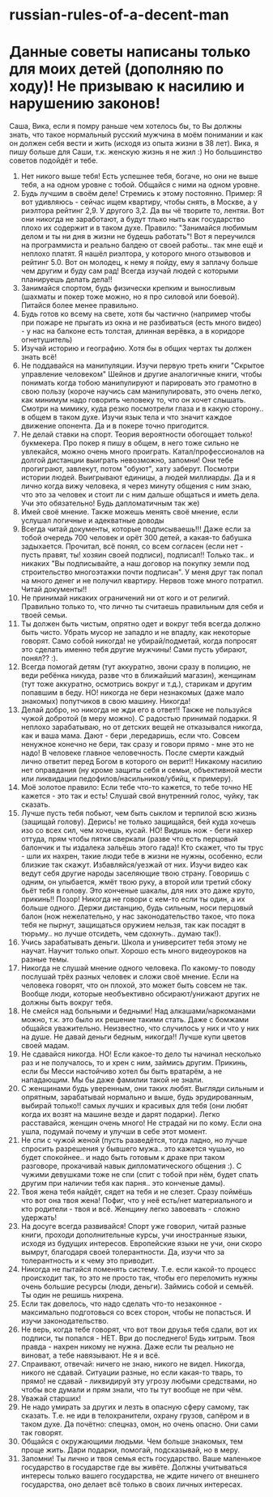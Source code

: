# russian-rules-of-a-decent-man

# Данные советы написаны только для моих детей (дополняю по ходу)! Не призываю к насилию и нарушению законов!

Саша, Вика, если я помру раньше чем хотелось бы, то Вы должны знать, что такое нормальный русский мужчина в моём понимании и как он должен себя вести и жить (исходя из опыта жизни в 38 лет).
Вика, я пишу больше для Саши, т.к. женскую жизнь я не жил :) Но большинство советов подойдёт и тебе.

1. Нет никого выше тебя! Есть успешнее тебя, богаче, но они не выше тебя, а на одном уровне с тобой. Общайся с ними на одном уровне.
2. Будь лучшим в своём деле! Стремись к этому постоянно. Пример: Я вот удивляюсь - сейчас ищем квартиру, чтобы снять, в Москве, а у риэлтора рейтинг 2,9. У другого 3,2. Да вы чё творите то, лентяи. 
Вот они никогда не заработают, а будут тлько ныть как государство плохо их содержит и в таком духе.
Правило: "Занимайся любимым делом и ты ни дня в жизни не будешь работать"! Вот я переучился на программиста и реально балдею от своей работы.. так мне ещё и неплохо платят.
Я нашёл риэлтора, у которого много отзывовов и рейтинг 5.0. Вот он молодец, к нему я пойду, ему я заплачу больше чем другим и буду сам рад! 
Всегда изучай людей с которыми планируешь делать дела!!
4. Занимайся спортом, будь физически крепким и выносливым (шахматы и покер тоже можно, но я про силовой или боевой). Питайся более менее правильно.
5. Будь готов ко всему на свете, хотя бы частично (например чтобы при пожаре не прыгать из окна и не разбиваться (есть много видео) - у нас на балконе есть толстая, длинная верёвка, а в коридоре огнетушитель)
6. Изучай историю и географию. Хотя бы в общих чертах ты должен знать всё!
7. Не поддавайся на манипуляции. Изучи первую треть книги "Скрытое управление человеком" Шейнов и другие аналогичные книги, чтобы понимать когда тобою манипулируют и парировать это грамотно в свою пользу (короче научись сам манипулировать, это очень легко, как минимум надо говорить человеку то, что он хочет слышать. Смотри на мимику, куда резко посмотрели глаза и в какую сторону.. в общем в таком духе. Изучи язык тела и что значит каждое движение опонента. Да и в покере точно пригодится.
8. Не делай ставки на спорт. Теория вероятности обогощает только! букмекера. Про покер я пишу в общем, в него тоже сильно не увлекайся, можно очень много проиграть. Катал/профессионалов на долгой дистанции выиграть невозможно, запомни! Они тебе прогиграют, завлекут, потом "обуют", хату заберут. Посмотри истории людей. Выигрывают единицы, а людей миллиарды.
Да и я лично когда вижу человека, я через минуту общения с ним знаю, что это за человек и стоит ли с ним дальше общаться и иметь дела. Учи это обязательно! Будь дапломатичным так же)
9. Имей своё мнение. Также можешь менять своё мнение, если услушал логичные и адекватные доводы
10. Всегда читай документы, которые подписываешь!!! Даже если за тобой очередь 700 человек и орёт 300 детей, а какая-то бабушка задыхается. 
Прочитал, всё понял, со всем согласен (если нет - пусть правят, ты! хозяин своей подписи), подписал!! Только так.. и никаких "Вы подписывайте, а наш договор на покупку земли под строительство многоэтажки почти подписан". 
У меня друг так попал на много денег и не получил квартиру. Нервов тоже много потратил. Читай документы!!
11. Не принимай никаких ограничений ни от кого и от религий. Правильно только то, что лично ты считаешь правильным для себя и твоей семьи.
12. Ты должен быть чистым, опрятно одет и вокруг тебя всегда должно быть чисто. Убрать мусор не западло и не впадлу, как некоторые говорят. Само собой никогда! не убирай/подметай, когда попросят это сделать именно тебя другие мужчины! Сами пусть убирают, понял?? :).
13. Всегда помогай детям (тут аккуратно, звони сразу в полицию, не веди ребёнка никуда, разве что в ближайший магазин), женщинам (тут тоже аккуратно, осмотрись вокруг и т.д.), старикам и другим попавшим в беду. НО! никогда не бери незнакомых (даже мало знакомых) попутчиков в свою машину. Никогда!
14. Делай добро, но никогда не жди его в ответ!! Также не пользуйся чужой добротой (в меру можно). С радостью принимай подарки. Я неплохо зарабатываю, но от детских вещей не отказывался никогда, как и ваша мама. 
Дают - бери ,передаришь, если что. Совсем ненужное конечно не бери, так сразу и говори прямо - мне это не надо!
В человеке главное человечность. После смерти каждый лично ответит перед Богом в которого он верит!! Никакому насилию нет оправдания (ну кроме защиты себя и семьи, объективной мести или ликвидации педофилов/насильников/убийц, к примеру).
15. Моё золотое правило: Если тебе что-то кажется, то тебе точно НЕ кажется - это так и есть! Слушай свой внутренний голос, чуйку, так сказать.
16. Лучше пусть тебя побьют, чем быть сыклом и терпилой всю жизнь (защищай голову). Дерись! не только защищайся, бей куда хочешь изо со всех сил, чем хочешь, кусай. НО! Видишь нож - беги нахер оттуда, прям чтобы пятки сверкали (разве что есть перцовый балончик и ты издалека зальёшь этого гада)! Кто скажет, что ты трус - шли их нахрен, такие люди тебе в жизни не нужны, особенно, если близкие так скажут. Избавляйся/уезжай от них. Изучи видео как ведут себя другие народы заселяющие твою страну. Говоришь с одним, он улыбается, жмёт твою руку, а второй или третий сбоку бьёт тебя в голову. Это конченые шакалы, для них это даже круто, прикинь!! Позор! Никогда не говори с кем-то если ты один, а их больше одного. Держи дистанцию, будь сильным, носи перцовый балон (нож нежелательно, у нас законодательство такое, что пока тебя не пырнут, защищаться оружием нельзя, так как посадят в тюрьму.. но лучше отсидеть, чем сдохнуть.. думаю так!).
17. Учись зарабатывать деньги. Школа и университет тебя этому не научат. Научит только опыт. Хорошо есть много видеоуроков на разные темы.
18. Никогда не слушай мнение одного человека. По какому-то поводу послушай трёх разных человек и сложи своё мнение. Если на человека говорят, что он плохой, это может быть совсем не так. Вообще люди, которые необъективно обсирают/унижают других не должны быть вокруг тебя.
19. Не смейся над больными и бедными! Над алкашами/наркоманами можно, т.к. это было их решение такими стать. Даже с бомжами общайся уважительно. Неизвестно, что случилось у них и что у них на душе. Не давай деньги бедным, никогда!! Лучше купи цветов своей мадам.
20. Не сдавайся никогда. НО! Если какое-то дело ты начинал несколько раз и не получалось, то и хрен с ним, займись другим. Прикинь, если бы Месси настойчиво хотел бы быть вратарём, а не нападающим. Мы бы даже фамилии такой не знали.
21. С женщинами будь уверенным, они таких любят. Выгляди сильным и опрятным, зарабатывай нормально и выше, будь эрудированным, выбирай только!! самых лучших и красивых для тебя (они любят когда их возят на машине везде и дарят подарки). 
Легко расставайся, женщин очень много! Не страдай ни по кому. Если она ушла, подумай почему и улучши в себе этот момент.
22. Не спи с чужой женой (пусть разведётся, тогда ладно, но лучше спросить разрешения у бывшего мужа.. это кажется чушью, но будет спокойнее.. и надо быть готовым к драке при таком разговоре, прокачивай навык дипломатического общения :). С чужими девушками тоже не спи (спит с тобой при нём, будет спать другим при наличии тебя как парня.. это конченые дамы).
23. Твоя жена тебя найдёт, сядет на тебя и не слезет. Сразу поймёшь что вот она твоя жена! Пофиг, что у неё есть/нет материального и кто родители - твоя и всё. 
Женщину легко завоевать - сложно удержать!
24. На досуге всегда развивайся! Спорт уже говорил, читай разные книги, проходи дополнительные курсы, учи иностранные языки, исходя из будущих интересов. Европейские языки не учи, они скоро вымрут, благодаря своей толерантности. Да, изучи что за толерантность и к чему это приводит.
25. Никогда не пытайся поменять систему. Т.е. если какой-то процесс происходит так, то это не просто так, чтобы его переломить нужны очень большие ресурсы (люди, деньги). Займись собой и семьёй. Ты один не решишь нихрена.
26. Если так довелось, что надо сделать что-то незаконное - максимально подготовься со всех сторон, чтобы не попасться. И изучи законодательство.
27. Не верь, когда тебе говорят, что вот твои друзья тебя сдали, вот их подписи, ты попался - НЕТ. Ври до последнего! Будь хитрым. Твоя правда - нахрен никому не нужна. Даже если ты реально не виноват, а тебе навязывают. Не я и всё.
28. Спраивают, отвечай: ничего не знаю, никого не видел. Никогда, никого не сдавай. Ситуации разные, но если какая-то тварь, то прямо! не сдавай - ликвидируй эту угрозу любыми средствами, но чтобы все думали и прям знали, что ты тут вообще не при чём.
29. Уважай старших!
30. Не надо умирать за других и лезть в опасную сферу самому, так сказать. Т.е. не иди в телохранители, охрану грузов, сапёром и в таком духе. Да почётно: спецназ, омон, но очень опасно. Они сами так говорят.
31. Общайся с окружающими людьми. Чем больше знакомых, тем проще жить. Дари подарки, помогай, подсказывай, но в меру.
32. Запомни! Ты лично и твоя семья есть государство. Ваше маленькое государство в государстве где вы живёте. Должны учитываться интересы только вашего государства, не ждите ничего от внешнего государства, оно делает всё только в своих личных интересах.
    



    
